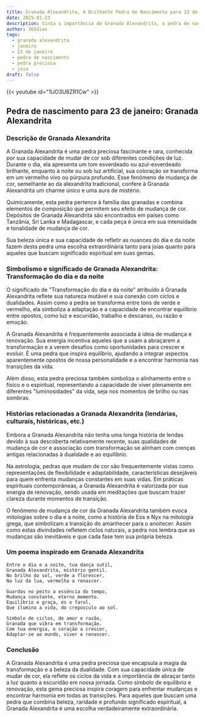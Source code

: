 ```yaml
---
title: Granada Alexandrita, A Brilhante Pedra de Nascimento para 23 de janeiro
date: 2025-01-23
description: Sinta a importância de Granada Alexandrita, a pedra de nascimento de 23 de janeiro que simboliza Transformação do dia e da noite. Deixe que sua beleza e significado iluminem seu dia.
author: 365dias
tags:
  - granada alexandrita
  - janeiro
  - 23 de janeiro
  - pedra de nascimento
  - pedra preciosa
  - joia
draft: false
---
```


{{< youtube id="1UO3U8ZR1Cw" >}}


## Pedra de nascimento para 23 de janeiro: Granada Alexandrita

### Descrição de Granada Alexandrita

A Granada Alexandrita é uma pedra preciosa fascinante e rara, conhecida por sua capacidade de mudar de cor sob diferentes condições de luz. Durante o dia, ela apresenta um tom esverdeado ou azul-esverdeado brilhante, enquanto à noite ou sob luz artificial, sua coloração se transforma em um vermelho vivo ou púrpura profundo. Esse fenômeno de mudança de cor, semelhante ao da alexandrita tradicional, confere à Granada Alexandrita um charme único e uma aura de mistério.

Quimicamente, esta pedra pertence à família das granadas e combina elementos de composição que permitem seu efeito de mudança de cor. Depósitos de Granada Alexandrita são encontrados em países como Tanzânia, Sri Lanka e Madagascar, e cada peça é única em sua intensidade e tonalidade de mudança de cor.

Sua beleza única e sua capacidade de refletir as nuances do dia e da noite fazem desta pedra uma escolha extraordinária tanto para joias quanto para aqueles que buscam significado espiritual em suas gemas.

### Simbolismo e significado de Granada Alexandrita: Transformação do dia e da noite

O significado de "Transformação do dia e da noite" atribuído à Granada Alexandrita reflete sua natureza mutável e sua conexão com ciclos e dualidades. Assim como a pedra se transforma entre tons de verde e vermelho, ela simboliza a adaptação e a capacidade de encontrar equilíbrio entre opostos, como luz e escuridão, trabalho e descanso, ou razão e emoção.

A Granada Alexandrita é frequentemente associada à ideia de mudança e renovação. Sua energia incentiva aqueles que a usam a abraçarem a transformação e a verem desafios como oportunidades para crescer e evoluir. É uma pedra que inspira equilíbrio, ajudando a integrar aspectos aparentemente opostos de nossa personalidade e a encontrar harmonia nas transições da vida.

Além disso, esta pedra preciosa também simboliza o alinhamento entre o físico e o espiritual, representando a capacidade de viver plenamente em diferentes "luminosidades" da vida, seja nos momentos de brilho ou nas sombras.

### Histórias relacionadas a Granada Alexandrita (lendárias, culturais, históricas, etc.)

Embora a Granada Alexandrita não tenha uma longa história de lendas devido à sua descoberta relativamente recente, suas qualidades de mudança de cor e associação com transformação se alinham com crenças antigas relacionadas à dualidade e ao equilíbrio.

Na astrologia, pedras que mudam de cor são frequentemente vistas como representações de flexibilidade e adaptabilidade, características desejáveis para quem enfrenta mudanças constantes em suas vidas. Em práticas espirituais contemporâneas, a Granada Alexandrita é valorizada por sua energia de renovação, sendo usada em meditações que buscam trazer clareza durante momentos de transição.

O fenômeno de mudança de cor da Granada Alexandrita também evoca mitologias sobre o dia e a noite, como a história de Eos e Nyx na mitologia grega, que simbolizam a transição do amanhecer para o anoitecer. Assim como estas divindades refletem ciclos naturais, a pedra nos lembra que as mudanças são inevitáveis e que cada fase tem sua própria beleza.

### Um poema inspirado em Granada Alexandrita

```
Entre o dia e a noite, tua dança sutil,  
Granada Alexandrita, mistério gentil.  
No brilho do sol, verde a florescer,  
Na luz da lua, vermelha a renascer.  

Guardas no peito a essência do tempo,  
Mudança constante, eterno momento.  
Equilíbrio e graça, és o farol,  
Que ilumina a vida, do crepúsculo ao sol.  

Símbolo de ciclos, de amor e razão,  
Granada que vibra em transformação.  
Com tua energia, o coração a crescer,  
Adaptar-se ao mundo, viver e renascer.  
```

### Conclusão

A Granada Alexandrita é uma pedra preciosa que encapsula a magia da transformação e a beleza da dualidade. Com sua capacidade única de mudar de cor, ela reflete os ciclos da vida e a importância de abraçar tanto a luz quanto a escuridão em nossa jornada. Como símbolo de equilíbrio e renovação, esta gema preciosa inspira coragem para enfrentar mudanças e encontrar harmonia em todas as transições. Para aqueles que buscam uma pedra que combina beleza, raridade e profundo significado espiritual, a Granada Alexandrita é uma escolha verdadeiramente extraordinária.